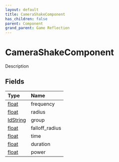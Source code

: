 ```yaml
---
layout: default
title: CameraShakeComponent
has_children: false
parent: Component
grand_parent: Game Reflection
---
```

# CameraShakeComponent
Description 

## Fields

| Type | Name |
|:-------------|:--------------|
| [float](/docs/game-reflection/components/float) | frequency |
| [float](/docs/game-reflection/components/float) | radius |
| [IdString](/docs/game-reflection/components/id_string) | group |
| [float](/docs/game-reflection/components/float) | falloff_radius |
| [float](/docs/game-reflection/components/float) | time |
| [float](/docs/game-reflection/components/float) | duration |
| [float](/docs/game-reflection/components/float) | power |

